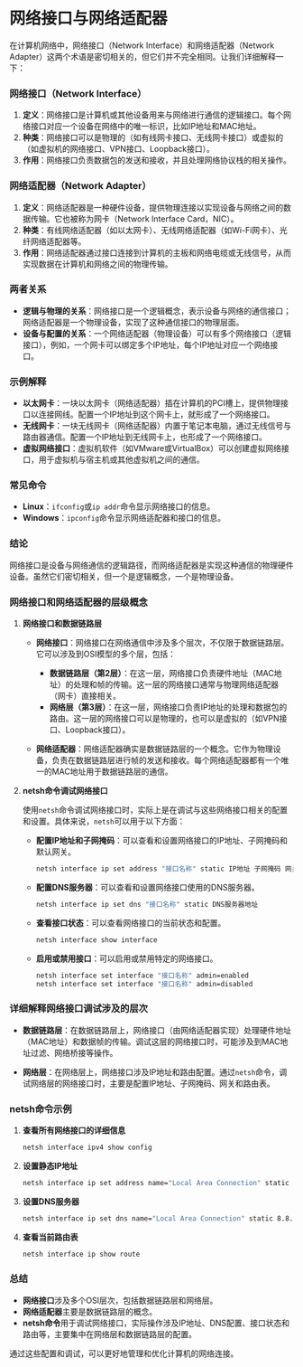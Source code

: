 # 网络接口与网络适配器
在计算机网络中，网络接口（Network Interface）和网络适配器（Network Adapter）这两个术语是密切相关的，但它们并不完全相同。让我们详细解释一下：

### 网络接口（Network Interface）
1. **定义**：网络接口是计算机或其他设备用来与网络进行通信的逻辑接口。每个网络接口对应一个设备在网络中的唯一标识，比如IP地址和MAC地址。
2. **种类**：网络接口可以是物理的（如有线网卡接口、无线网卡接口）或虚拟的（如虚拟机的网络接口、VPN接口、Loopback接口）。
3. **作用**：网络接口负责数据包的发送和接收，并且处理网络协议栈的相关操作。

### 网络适配器（Network Adapter）
1. **定义**：网络适配器是一种硬件设备，提供物理连接以实现设备与网络之间的数据传输。它也被称为网卡（Network Interface Card，NIC）。
2. **种类**：有线网络适配器（如以太网卡）、无线网络适配器（如Wi-Fi网卡）、光纤网络适配器等。
3. **作用**：网络适配器通过接口连接到计算机的主板和网络电缆或无线信号，从而实现数据在计算机和网络之间的物理传输。

### 两者关系
- **逻辑与物理的关系**：网络接口是一个逻辑概念，表示设备与网络的通信接口；网络适配器是一个物理设备，实现了这种通信接口的物理层面。
- **设备与配置的关系**：一个网络适配器（物理设备）可以有多个网络接口（逻辑接口），例如，一个网卡可以绑定多个IP地址，每个IP地址对应一个网络接口。
  
### 示例解释
- **以太网卡**：一块以太网卡（网络适配器）插在计算机的PCI槽上，提供物理接口以连接网线。配置一个IP地址到这个网卡上，就形成了一个网络接口。
- **无线网卡**：一块无线网卡（网络适配器）内置于笔记本电脑，通过无线信号与路由器通信。配置一个IP地址到无线网卡上，也形成了一个网络接口。
- **虚拟网络接口**：虚拟机软件（如VMware或VirtualBox）可以创建虚拟网络接口，用于虚拟机与宿主机或其他虚拟机之间的通信。

### 常见命令
- **Linux**：`ifconfig`或`ip addr`命令显示网络接口的信息。
- **Windows**：`ipconfig`命令显示网络适配器和接口的信息。

### 结论
网络接口是设备与网络通信的逻辑路径，而网络适配器是实现这种通信的物理硬件设备。虽然它们密切相关，但一个是逻辑概念，一个是物理设备。



### 网络接口和网络适配器的层级概念

1. **网络接口和数据链路层**
   - **网络接口**：网络接口在网络通信中涉及多个层次，不仅限于数据链路层。它可以涉及到OSI模型的多个层，包括：
     - **数据链路层（第2层）**：在这一层，网络接口负责硬件地址（MAC地址）的处理和帧的传输。这一层的网络接口通常与物理网络适配器（网卡）直接相关。
     - **网络层（第3层）**：在这一层，网络接口负责IP地址的处理和数据包的路由。这一层的网络接口可以是物理的，也可以是虚拟的（如VPN接口、Loopback接口）。
   
   - **网络适配器**：网络适配器确实是数据链路层的一个概念。它作为物理设备，负责在数据链路层进行帧的发送和接收。每个网络适配器都有一个唯一的MAC地址用于数据链路层的通信。

2. **netsh命令调试网络接口**

   使用`netsh`命令调试网络接口时，实际上是在调试与这些网络接口相关的配置和设置。具体来说，`netsh`可以用于以下方面：

   - **配置IP地址和子网掩码**：可以查看和设置网络接口的IP地址、子网掩码和默认网关。
     ```sh
     netsh interface ip set address "接口名称" static IP地址 子网掩码 网关
     ```
   - **配置DNS服务器**：可以查看和设置网络接口使用的DNS服务器。
     ```sh
     netsh interface ip set dns "接口名称" static DNS服务器地址
     ```
   - **查看接口状态**：可以查看网络接口的当前状态和配置。
     ```sh
     netsh interface show interface
     ```
   - **启用或禁用接口**：可以启用或禁用特定的网络接口。
     ```sh
     netsh interface set interface "接口名称" admin=enabled
     netsh interface set interface "接口名称" admin=disabled
     ```

### 详细解释网络接口调试涉及的层次

- **数据链路层**：在数据链路层上，网络接口（由网络适配器实现）处理硬件地址（MAC地址）和数据帧的传输。调试这层的网络接口时，可能涉及到MAC地址过滤、网络桥接等操作。

- **网络层**：在网络层上，网络接口涉及IP地址和路由配置。通过`netsh`命令，调试网络层的网络接口时，主要是配置IP地址、子网掩码、网关和路由表。

### netsh命令示例

1. **查看所有网络接口的详细信息**
   ```sh
   netsh interface ipv4 show config
   ```

2. **设置静态IP地址**
   ```sh
   netsh interface ip set address name="Local Area Connection" static 192.168.1.100 255.255.255.0 192.168.1.1
   ```

3. **设置DNS服务器**
   ```sh
   netsh interface ip set dns name="Local Area Connection" static 8.8.8.8
   ```

4. **查看当前路由表**
   ```sh
   netsh interface ip show route
   ```

### 总结

- **网络接口**涉及多个OSI层次，包括数据链路层和网络层。
- **网络适配器**主要是数据链路层的概念。
- **netsh命令**用于调试网络接口，实际操作涉及IP地址、DNS配置、接口状态和路由等，主要集中在网络层和数据链路层的配置。

通过这些配置和调试，可以更好地管理和优化计算机的网络连接。